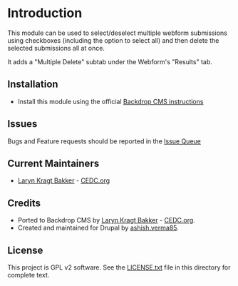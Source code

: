 # Introduction

This module can be used to select/deselect multiple webform submissions using
checkboxes (including the option to select all) and then delete the selected
submissions all at once.

It adds a "Multiple Delete" subtab under the Webform's "Results" tab.

## Installation

- Install this module using the official 
  [Backdrop CMS instructions](https://backdropcms.org/guide/modules)

## Issues

Bugs and Feature requests should be reported in the 
[Issue Queue](https://github.com/backdrop-contrib/webform_submissions_multiple_delete/issues)

## Current Maintainers

- [Laryn Kragt Bakker](https://github.com/laryn) - [CEDC.org](https://cedc.org)

## Credits

- Ported to Backdrop CMS by [Laryn Kragt Bakker](https://github.com/laryn) - [CEDC.org](https://cedc.org).
- Created and maintained for Drupal by [ashish.verma85](https://www.drupal.org/u/ashishverma85).

## License

This project is GPL v2 software. See the [LICENSE.txt](https://github.com/backdrop-contrib/webform_submissions_multiple_delete/blob/1.x-1.x/LICENSE.txt) 
file in this directory for complete text.

